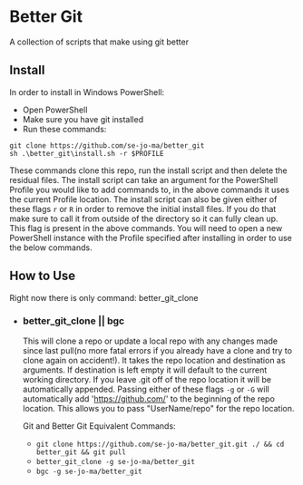 # Better Git
A collection of scripts that make using git better

## Install
In order to install in Windows PowerShell:
* Open PowerShell
* Make sure you have git installed
* Run these commands:
```
git clone https://github.com/se-jo-ma/better_git
sh .\better_git\install.sh -r $PROFILE
```
These commands clone this repo, run the install script and then delete the residual files. 
The install script can take an argument for the PowerShell Profile you would like to add commands to, in the above commands it uses the current Profile location.
The install script can also be given either of these flags ```r``` or ```R``` in order to remove the initial install files. If you do that make sure to call it from outside of the directory so it can fully clean up. This flag is present in the above commands.
You will need to open a new PowerShell instance with the Profile specified after installing in order to use the below commands.

## How to Use
Right now there is only command: better_git_clone

* ### better_git_clone || bgc
  This will clone a repo or update a local repo with any changes made since last pull(no more fatal errors if you already have a clone and try to clone again on accident!).
  It takes the repo location and destination as arguments.
  If destination is left empty it will default to the current working directory.
  If you leave .git off of the repo location it will be automatically appended.
  Passing either of these flags ```-g``` or ```-G``` will automatically add 'https://github.com/' to the beginning of the repo location.
  This allows you to pass "UserName/repo" for the repo location.
  
  Git and Better Git Equivalent Commands:
  * ```git clone https://github.com/se-jo-ma/better_git.git ./ && cd better_git && git pull```
  * ```better_git_clone -g se-jo-ma/better_git```
  * ```bgc -g se-jo-ma/better_git```
